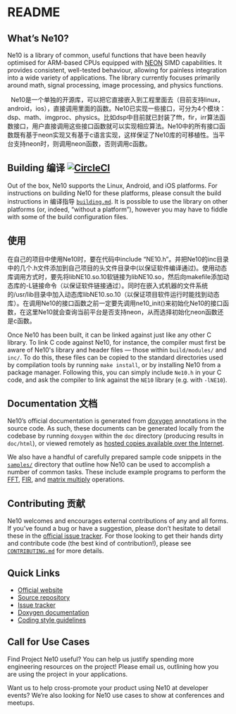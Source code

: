 # README

## What’s Ne10?
Ne10 is a library of common, useful functions that have been heavily optimised for ARM-based CPUs equipped with [NEON](https://www.arm.com/products/processors/technologies/neon.php) SIMD capabilities. It provides consistent, well-tested behaviour, allowing for painless integration into a wide variety of applications. The library currently focuses primarily around math, signal processing, image processing, and physics functions.

  Ne10是一个单独的开源库，可以把它直接嵌入到工程里面去（目前支持linux，android，ios），直接调用里面的函数。Ne10已实现一些接口，可分为4个模块：dsp、math、imgproc、physics。比如dsp中目前就已封装了fft，fir，irr算法函数接口，用户直接调用这些接口函数就可以实现相应算法。Ne10中的所有接口函数既有基于neon实现又有基于c语言实现，这样保证了Ne10库的可移植性。当平台支持neon时，则调用neon函数，否则调用c函数。


## Building 编译 [![CircleCI](https://circleci.com/gh/projectNe10/Ne10.svg?style=svg)](https://circleci.com/gh/projectNe10/Ne10)
Out of the box, Ne10 supports the Linux, Android, and iOS platforms. For instructions on building Ne10 for these platforms, please consult the build instructions in 编译指导 [`building.md`](https://github.com/projectNe10/Ne10/tree/master/doc/building.md#building-ne10). It is possible to use the library on other platforms (or, indeed, “without a platform”), however you may have to fiddle with some of the build configuration files.

## 使用

在自己的项目中使用Ne10时，要在代码中include “NE10.h”。并把Ne10的inc目录中的几个.h文件添加到自己项目的头文件目录中(以保证软件编译通过)。使用动态库调用方式时，要先将libNE10.so.10软链接为libNE10.so，然后向makefile添加动态库的-L链接命令（以保证软件链接通过）。同时在嵌入式机器的文件系统的/usr/lib目录中加入动态库libNE10.so.10（以保证项目软件运行时能找到动态库）。在调用Ne10的接口函数之前一定要先调用ne10_init()来初始化Ne10的接口函数，在这里Ne10就会查询当前平台是否支持neon，从而选择初始化neon函数还是c函数。

Once Ne10 has been built, it can be linked against just like any other C library. To link C code against Ne10, for instance, the compiler must first be aware of Ne10's library and header files — those within `build/modules/` and `inc/`. To do this, these files can be copied to the standard directories used by compilation tools by running `make install`, or by installing Ne10 from a package manager. Following this, you can simply include `Ne10.h` in your C code, and ask the compiler to link against the `NE10` library (e.g. with `-lNE10`).

## Documentation 文档
Ne10’s official documentation is generated from [doxygen](https://www.stack.nl/~dimitri/doxygen/) annotations in the source code. As such, these documents can be generated locally from the codebase by running `doxygen` within the `doc` directory (producing results in `doc/html`), or viewed remotely as [hosted copies available over the Internet](http://projectne10.github.io/Ne10/doc/modules.html).

We also have a handful of carefully prepared sample code snippets in the [`samples/`](https://github.com/projectNe10/Ne10/tree/master/samples) directory that outline how Ne10 can be used to accomplish a number of common tasks. These include example programs to perform the [FFT](https://github.com/projectNe10/Ne10/tree/master/samples/NE10_sample_complex_fft.c), [FIR](https://github.com/projectNe10/Ne10/tree/master/samples/NE10_sample_fir.c), and [matrix multiply](https://github.com/projectNe10/Ne10/tree/master/samples/NE10_sample_matrix_multiply.c) operations.

## Contributing 贡献
Ne10 welcomes and encourages external contributions of any and all forms. If you’ve found a bug or have a suggestion, please don’t hesitate to detail these in the [official issue tracker](https://github.com/projectNe10/Ne10/issues). For those looking to get their hands dirty and contribute code (the best kind of contribution!), please see [`CONTRIBUTING.md`](https://github.com/projectNe10/Ne10/tree/master/CONTRIBUTING.md#contributing-to-project-ne10) for more details.

## Quick Links

- [Official website](http://projectne10.org/)
- [Source repository](https://github.com/projectNe10/Ne10)
- [Issue tracker](https://github.com/projectNe10/Ne10/issues)
- [Doxygen documentation](http://projectne10.github.io/Ne10/doc/modules.html)
- [Coding style guidelines](https://github.com/projectNe10/Ne10/wiki/Ne10-Coding-Style)

## Call for Use Cases

Find Project Ne10 useful? You can help us justify spending more engineering resources on the project! Please email us, outlining how you are using the project in your applications.

Want us to help cross-promote your product using Ne10 at developer events? We’re also looking for Ne10 use cases to show at conferences and meetups.

